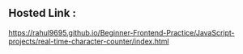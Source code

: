 ## Hosted Link :
https://rahul9695.github.io/Beginner-Frontend-Practice/JavaScript-projects/real-time-character-counter/index.html
